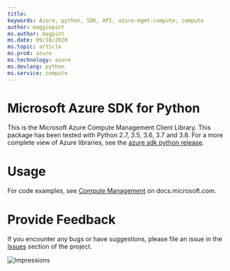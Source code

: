 ```yaml
---
title: 
keywords: Azure, python, SDK, API, azure-mgmt-compute, compute
author: maggiepint
ms.author: magpint
ms.date: 09/18/2020
ms.topic: article
ms.prod: azure
ms.technology: azure
ms.devlang: python
ms.service: compute
---
```


# Microsoft Azure SDK for Python

This is the Microsoft Azure Compute Management Client Library.
This package has been tested with Python 2.7, 3.5, 3.6, 3.7 and 3.8.
For a more complete view of Azure libraries, see the [azure sdk python release](https://aka.ms/azsdk/python/all).


# Usage

For code examples, see [Compute Management](https://docs.microsoft.com/python/api/overview/azure/virtualmachines?view=azure-python-preview)
on docs.microsoft.com.


# Provide Feedback

If you encounter any bugs or have suggestions, please file an issue in the
[Issues](https://github.com/Azure/azure-sdk-for-python/issues)
section of the project.


![Impressions](https://azure-sdk-impressions.azurewebsites.net/api/impressions/azure-sdk-for-python%2Fazure-mgmt-compute%2FREADME.png)

